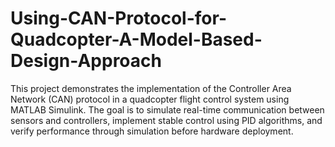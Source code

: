 # Using-CAN-Protocol-for-Quadcopter-A-Model-Based-Design-Approach
This project demonstrates the implementation of the Controller Area Network (CAN) protocol in a quadcopter flight control system using MATLAB Simulink. The goal is to simulate real-time communication between sensors and controllers, implement stable control using PID algorithms, and verify performance through simulation before hardware deployment.

